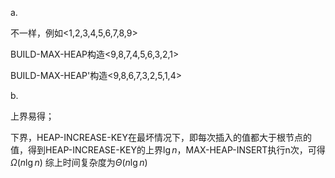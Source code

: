 a.

不一样，例如<1,2,3,4,5,6,7,8,9>

BUILD-MAX-HEAP构造<9,8,7,4,5,6,3,2,1>

BUILD-MAX-HEAP'构造<9,8,6,7,3,2,5,1,4>

b.

上界易得；

下界，HEAP-INCREASE-KEY在最坏情况下，即每次插入的值都大于根节点的值，得到HEAP-INCREASE-KEY的上界$\lg{n}$，MAX-HEAP-INSERT执行n次，可得$\Omega(n\lg{n})$
综上时间复杂度为$\Theta(n\lg{n})$